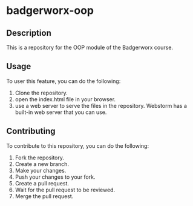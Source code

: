 # badgerworx-oop

## Description

This is a repository for the OOP module of the Badgerworx course.

## Usage

To user this feature, you can do the following:

1. Clone the repository.
2. open the index.html file in your browser.
3. use a web server to serve the files in the repository. Webstorm has a built-in web server that you can use.

## Contributing

To contribute to this repository, you can do the following:

1. Fork the repository.
2. Create a new branch.
3. Make your changes.
4. Push your changes to your fork.
5. Create a pull request.
6. Wait for the pull request to be reviewed.
7. Merge the pull request.



